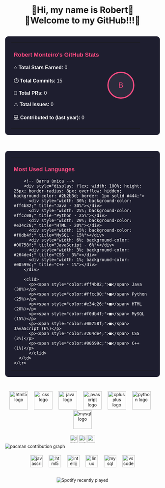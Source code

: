 <!-- ============================= -->
<!-- Título e boas-vindas -->
<h1 align="center">👾Hi, my name is Robert👾<br>👾Welcome to my GitHub!!!👾</h1>

<!-- ============================= -->
<!-- Cards lado a lado (GitHub Stats + Most Used Languages) -->
<div align="center" style="display: flex; justify-content: center; flex-wrap: wrap; gap: 20px;">

  <!-- GitHub Stats -->
  <table width="350" style="background-color:#1e1e2f; border-radius:10px; padding:20px; color:white; font-family:sans-serif;" cellspacing="0">
    <tr>
      <td valign="top" align="left" width="70%">
        <h3 style="color:#ff4b82;">Robert Monteiro's GitHub Stats</h3>
        <p>⭐ <strong>Total Stars Earned:</strong> 0</p>
        <p>⏱️ <strong>Total Commits:</strong> 15</p>
        <p>🔀 <strong>Total PRs:</strong> 0</p>
        <p>⚠️ <strong>Total Issues:</strong> 0</p>
        <p>💻 <strong>Contributed to (last year):</strong> 0</p>
      </td>
      <td valign="middle" align="center" width="30%">
        <div style="background-color:#2c2c3d; border-radius:50%; width:80px; height:80px; display:flex; align-items:center; justify-content:center; font-size:24px; border:4px solid #ff4b82;">
          <span style="color:#ff4b82;">B</span>
        </div>
      </td>
    </tr>
  </table>

  <!-- Most Used Languages (Barra única) -->
  <table width="350" style="background-color:#1e1e2f; border-radius:10px; padding:20px; color:white; font-family:sans-serif;" cellspacing="0">
    <tr>
      <td>
        <h3 style="color:#ff4b82;">Most Used Languages</h3>

        <!-- Barra única -->
        <div style="display: flex; width: 100%; height: 25px; border-radius: 8px; overflow: hidden; background-color: #2b2b3d; border: 1px solid #444;">
          <div style="width: 30%; background-color: #ff4b82;" title="Java - 30%"></div>
          <div style="width: 25%; background-color: #ffcc00;" title="Python - 25%"></div>
          <div style="width: 20%; background-color: #e34c26;" title="HTML - 20%"></div>
          <div style="width: 15%; background-color: #f0db4f;" title="MySQL - 15%"></div>
          <div style="width: 6%; background-color: #00758f;" title="JavaScript - 6%"></div>
          <div style="width: 3%; background-color: #264de4;" title="CSS - 3%"></div>
          <div style="width: 1%; background-color: #00599c;" title="C++ - 1%"></div>
        </div>

        <clid>
          <p><span style="color:#ff4b82;">■</span> Java (30%)</p>
          <p><span style="color:#ffcc00;">■</span> Python (25%)</p>
          <p><span style="color:#e34c26;">■</span> HTML (20%)</p>
          <p><span style="color:#f0db4f;">■</span> MySQL (15%)</p>
          <p><span style="color:#00758f;">■</span> JavaScript (6%)</p>
          <p><span style="color:#264de4;">■</span> CSS (3%)</p>
          <p><span style="color:#00599c;">■</span> C++ (1%)</p>
          </clid>
      </td>
    </tr>
  </table>

</div>

<!-- ============================= -->
<!-- Ícones das Tecnologias -->
<div align="center" style="margin-top: 30px;">
  <img src="https://cdn.jsdelivr.net/gh/devicons/devicon/icons/html5/html5-original.svg" height="60" alt="html5 logo" />
  <img width="12" />
  <img src="https://cdn.jsdelivr.net/gh/devicons/devicon/icons/css3/css3-original.svg" height="60" alt="css logo" />
  <img width="12" />
  <img src="https://cdn.jsdelivr.net/gh/devicons/devicon/icons/java/java-original.svg" height="60" alt="java logo" />
  <img width="12" />
  <img src="https://cdn.jsdelivr.net/gh/devicons/devicon/icons/javascript/javascript-plain.svg" height="60" alt="javascript logo" />
  <img width="12" />
  <img src="https://cdn.jsdelivr.net/gh/devicons/devicon/icons/cplusplus/cplusplus-original.svg" height="60" alt="cplusplus logo" />
  <img width="12" />
  <img src="https://cdn.jsdelivr.net/gh/devicons/devicon/icons/python/python-original.svg" height="60" alt="python logo" />
  <img width="12" />
  <img src="https://cdn.jsdelivr.net/gh/devicons/devicon/icons/mysql/mysql-original.svg" height="60" alt="mysql logo" />
</div>

<!-- ============================= -->
<!-- Redes sociais -->
<div align="center" style="margin-top: 20px;">
  <img src="https://img.shields.io/static/v1?message=LinkedIn&logo=linkedin&label=&color=0077B5&logoColor=white&labelColor=&style=flat" height="25" alt="linkedin logo" />
  <img src="https://img.shields.io/static/v1?message=Instagram&logo=instagram&label=&color=E4405F&logoColor=white&labelColor=&style=flat" height="25" alt="instagram logo" />
  <img src="https://img.shields.io/static/v1?message=Gmail&logo=gmail&label=&color=D14836&logoColor=white&labelColor=&style=flat" height="25" alt="gmail logo" />
</div>

<!-- ============================= -->
<!-- Pacman Contribution Graph -->
<picture>
  <source media="(prefers-color-scheme: dark)" srcset="https://raw.githubusercontent.com/Robert-art-full/Robert-art-full/output/pacman-contribution-graph-dark.svg">
  <source media="(prefers-color-scheme: light)" srcset="https://raw.githubusercontent.com/Robert-art-full/Robert-art-full/output/pacman-contribution-graph.svg">
  <img alt="pacman contribution graph" src="https://raw.githubusercontent.com/Robert-art-full/Robert-art-full/output/pacman-contribution-graph.svg">
</picture>

<!-- ============================= -->
<!-- Ferramentas que você usa -->
<div align="center" style="margin-top: 20px;">
  <img src="https://cdn.jsdelivr.net/gh/devicons/devicon/icons/javascript/javascript-original.svg" height="40" alt="javascript logo" />
  <img width="12" />
  <img src="https://cdn.jsdelivr.net/gh/devicons/devicon/icons/html5/html5-original.svg" height="40" alt="html5 logo" />
  <img width="12" />
  <img src="https://cdn.jsdelivr.net/gh/devicons/devicon/icons/intellij/intellij-original.svg" height="40" alt="intellij logo" />
  <img width="12" />
  <img src="https://cdn.jsdelivr.net/gh/devicons/devicon/icons/linux/linux-original.svg" height="40" alt="linux logo" />
  <img width="12" />
  <img src="https://cdn.jsdelivr.net/gh/devicons/devicon/icons/mysql/mysql-original.svg" height="40" alt="mysql logo" />
  <img width="12" />
  <img src="https://cdn.jsdelivr.net/gh/devicons/devicon/icons/vscode/vscode-original.svg" height="40" alt="vscode logo" />
</div>

<!-- ============================= -->
<!-- Spotify Recently Played -->
<div align="center" style="margin-top: 30px;">
  <img src="https://spotify-recently-played-readme.vercel.app/api?count=5" alt="Spotify recently played" />
</div>
